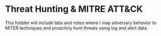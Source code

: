 # Threat Hunting & MITRE ATT&CK
This foldder will include labs and notes where I map adversary behavior to MITER techniques and proactivly hunt threats using log and alert data.
